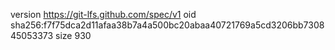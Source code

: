version https://git-lfs.github.com/spec/v1
oid sha256:f7f75dca2d11afaa38b7a4a500bc20abaa40721769a5cd3206bb730845053373
size 930
